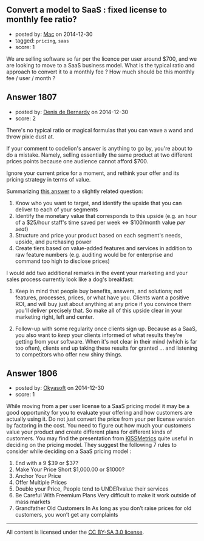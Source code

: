 ## Convert a model to SaaS : fixed license to monthly fee ratio?

- posted by: [Mac](https://stackexchange.com/users/5547525/mac) on 2014-12-30
- tagged: `pricing`, `saas`
- score: 1

We are selling software so far per the licence per user around $700, and we are looking to move to a SaaS business model. What is the typical ratio and approach to convert it to a monthly fee ? How much should be this monthly fee / user / month ?


## Answer 1807

- posted by: [Denis de Bernardy](https://stackexchange.com/users/182468/denis-de-bernardy) on 2014-12-30
- score: 2

There's no typical ratio or magical formulas that you can wave a wand and throw pixie dust at.

If your comment to codelion's answer is anything to go by, you're about to do a mistake. Namely, selling essentially the same product at two different prices points because one audience cannot afford $700.

Ignore your current price for a moment, and rethink your offer and its pricing strategy in terms of value.

Summarizing [this answer](https://startups.stackexchange.com/a/1747/1824) to a slightly related question:

1. Know who you want to target, and identify the upside that you can deliver to each of your segments
2. Identify the monetary value that corresponds to this upside (e.g. an hour of a $25/hour staff's time saved per week <=> $100/month value *per seat*)
3. Structure and price your product based on each segment's needs, upside, and purchasing power
4. Create tiers based on value-added features and services in addition to raw feature numbers (e.g. auditing would be for enterprise and command too high to disclose prices)

I would add two additional remarks in the event your marketing and your sales process currently look like a dog's breakfast:

1. Keep in mind that people buy benefits, answers, and solutions; not features, processes, prices, or what have you. Clients want a positive ROI, and will buy just about anything at any price if you convince them you'll deliver precisely that. So make all of this upside clear in your marketing right, left and center.

2. Follow-up with some regularity once clients sign up. Because as a SaaS, you also want to *keep* your clients informed of what results they're getting from your software. When it's not clear in their mind (which is far too often), clients end up taking these results for granted ... and listening to competitors who offer new shiny things.


## Answer 1806

- posted by: [Okyasoft](https://stackexchange.com/users/294248/okyasoft) on 2014-12-30
- score: 1

<p>While moving from a per user license to a SaaS pricing model it may be a good opportunity for you to evaluate your offering and how customers are actually using it. Do not just convert the price from your per license version by factoring in the cost. You need to figure out how much your customers value your product and create different plans for different kinds of customers. You may find the presentation from <a href="http://www.slideshare.net/kissmetrics/ultimate-guide-to-saas-pricing" rel="nofollow">KISSMetrics</a> quite useful in deciding on the pricing model. They suggest the following 7 rules to consider while deciding on a SaaS pricing model :</p>

<ol>
<li>End with a 9 $39 or $37? </li>
<li>Make Your Price Short $1,000.00 or $1000? </li>
<li>Anchor Your Price </li>
<li>Offer Multiple Prices </li>
<li>Double your Price, People tend to UNDERvalue their services </li>
<li>Be Careful With Freemium Plans Very difficult to make it work outside of mass markets</li>
<li>Grandfather Old Customers In As long as you don’t raise prices for old customers, you won’t get any complaints</li>
</ol>




---

All content is licensed under the [CC BY-SA 3.0 license](https://creativecommons.org/licenses/by-sa/3.0/).
